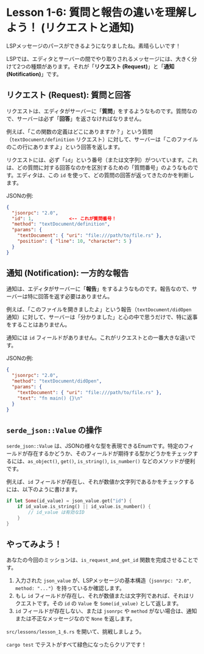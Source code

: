 

# Lesson 1-6: 質問と報告の違いを理解しよう！ (リクエストと通知)

LSPメッセージのパースができるようになりましたね。素晴らしいです！

LSPでは、エディタとサーバーの間でやり取りされるメッセージには、大きく分けて2つの種類があります。それが「**リクエスト (Request)**」と「**通知 (Notification)**」です。

## リクエスト (Request): 質問と回答

リクエストは、エディタがサーバーに「**質問**」をするようなものです。質問なので、サーバーは必ず「**回答**」を返さなければなりません。

例えば、「この関数の定義はどこにありますか？」という質問（`textDocument/definition` リクエスト）に対して、サーバーは「このファイルのこの行にありますよ」という回答を返します。

リクエストには、必ず「`id`」という番号（または文字列）がついています。これは、どの質問に対する回答なのかを区別するための「質問番号」のようなものです。エディタは、この `id` を使って、どの質問の回答が返ってきたのかを判断します。

JSONの例:
```json
{
  "jsonrpc": "2.0",
  "id": 1,             <-- これが質問番号！
  "method": "textDocument/definition",
  "params": {
    "textDocument": { "uri": "file:///path/to/file.rs" },
    "position": { "line": 10, "character": 5 }
  }
}
```

## 通知 (Notification): 一方的な報告

通知は、エディタがサーバーに「**報告**」をするようなものです。報告なので、サーバーは特に回答を返す必要はありません。

例えば、「このファイルを開きましたよ」という報告（`textDocument/didOpen` 通知）に対して、サーバーは「分かりました」と心の中で思うだけで、特に返事をすることはありません。

通知には `id` フィールドがありません。これがリクエストとの一番大きな違いです。

JSONの例:
```json
{
  "jsonrpc": "2.0",
  "method": "textDocument/didOpen",
  "params": {
    "textDocument": { "uri": "file:///path/to/file.rs" },
    "text": "fn main() {}\n"
  }
}
```

## `serde_json::Value` の操作

`serde_json::Value` は、JSONの様々な型を表現できるEnumです。特定のフィールドが存在するかどうか、そのフィールドが期待する型かどうかをチェックするには、`as_object()`, `get()`, `is_string()`, `is_number()` などのメソッドが便利です。

例えば、`id` フィールドが存在し、それが数値か文字列であるかをチェックするには、以下のように書けます。

```rust
if let Some(id_value) = json_value.get("id") {
    if id_value.is_string() || id_value.is_number() {
        // id_value は有効なID
    }
}
```

## やってみよう！

あなたの今回のミッションは、`is_request_and_get_id` 関数を完成させることです。

1.  入力された `json_value` が、LSPメッセージの基本構造（`jsonrpc: "2.0"`, `method: "..."`）を持っているか確認します。
2.  もし `id` フィールドが存在し、それが数値または文字列であれば、それはリクエストです。その `id` の `Value` を `Some(id_value)` として返します。
3.  `id` フィールドが存在しない、または `jsonrpc` や `method` がない場合は、通知または不正なメッセージなので `None` を返します。

`src/lessons/lesson_1_6.rs` を開いて、挑戦しましょう。

`cargo test` でテストがすべて緑色になったらクリアです！

```